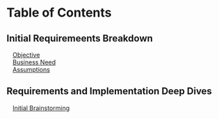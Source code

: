 # Table of Contents

## Initial Requiremeents Breakdown

&ensp;&ensp;[Objective](/docs/initial/objectives.md)<br />
&ensp;&ensp;[Business Need](/docs/initial/business-need.md)<br />
&ensp;&ensp;[Assumptions](/docs/initial/assumptions.md)<br />

## Requirements and Implementation Deep Dives

&ensp;&ensp;[Initial Brainstorming](/docs/individual-breakdown/brainstorming-notes.md)